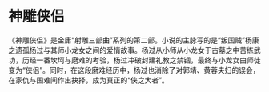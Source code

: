 # 神雕侠侣
《神雕侠侣》是金庸“射雕三部曲”系列的第二部。小说的主脉写的是“叛国贼”杨康之遗孤杨过与其师小龙女之间的爱情故事。杨过从小师从小龙女于古墓之中苦练武功，历经一番坎坷与磨难的考验，杨过冲破封建礼教之禁锢，最终与小龙女由师徒变为“侠侣”。同时，在这段磨难经历中，杨过也消除了对郭靖、黄蓉夫妇的误会，在家仇与国难间作出抉择，成为真正的“侠之大者”。